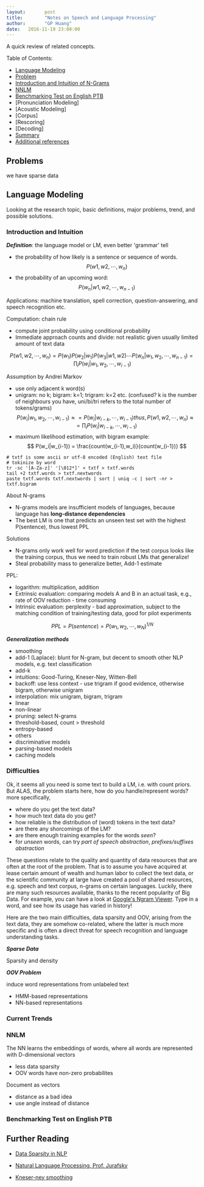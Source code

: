 ```yaml
---
layout:       post
title:        "Notes on Speech and Language Processing"
author:       "GP Huang"
date:   2016-11-19 23:00:00
---
```


A quick review of related concepts.

Table of Contents:

- [Language Modeling](#lm)
 - [Problem](#prob)
 - [Introduction and Intuition of N-Grams](#intro)
 - [NNLM](#nnlm)
 - [Benchmarking Test on English PTB](#bench)
- [Pronunciation Modeling]
- [Acoustic Modeling]
- [Corpus]
- [Rescoring]
- [Decoding]
- [Summary](#summary)
- [Additional references](#add)

<a name='prob'></a>

## Problems

we have sparse data

<a name='lm'></a>

## Language Modeling

Looking at the research topic, basic definitions, major problems, trend, and possible solutions.

<a name='intro'></a>

### Introduction and Intuition

**_Definition_**: the language model or LM, even better 'grammar' tell
- the probability of how likely is a sentence or sequence of words. $$P(w1,w2,\cdots,w_{n})$$
- the probability of an upcoming word: $$P(w_n|w1,w2,\cdots,w_{n-1})$$

Applications: machine translation, spell correction, question-answering, and speech recognition etc.

Computation: chain rule
- compute joint probability using conditional probability
- Immediate approach counts and divide: not realistic given usually limited amount of text data

$$
P(w1,w2,\cdots,w_{n})
= P(w_1)P(w_2|w_1)P(w_3|w1,w2) \cdots P(w_n|w_1,w_2,\cdots,w_{n-1})
= \prod_iP(w_i|w_1,w_2,\cdots,w_{i-1})
$$

Assumption by Andrei Markov
- use only adjacent k word(s)
- unigram: no k; bigram: k=1; trigram: k=2 etc. (confused? k is the number of neighbours you have, uni/bi/tri refers to the total number of tokens/grams)
$$
P(w_i|w_1,w_2,\cdots,w_{i-1}) \approx  = P(w_i|w_{i-k},\cdots,w_{i-1})
thus,
P(w1,w2,\cdots,w_{n}) \approx  = \prod_iP(w_i|w_{i-k},\cdots,w_{i-1})
$$
- maximum likelihood estimation, with bigram example:
$$
P(w_i|w_{i-1}) = \frac{count(w_{i-1},w_i)}{count(w_{i-1})}
$$

```unix
# txtf is some ascii or utf-8 encoded (English) text file
# tokinize by word
tr -sc '[A-Za-z]' '[\012*]' < txtf > txtf.words
tail +2 txtf.words > txtf.nextwords
paste txtf.words txtf.nextwords | sort | uniq -c | sort -nr > txtf.bigram

```

About N-grams
- N-grams models are insufficient models of languages, because language has **long-distance dependencies**
- The best LM is one that predicts an unseen test set with the highest P(sentence), thus lowest PPL

Solutions
- N-grams only work well for word prediction if the test corpus looks like the training corpus, thus we need to train robust LMs that generalize!
- Steal probability mass to generalize better, Add-1 estimate


PPL:
- logarithm: multiplication, addition
- Extrinsic evaluation: comparing models A and B in an actual task, e.g., rate of OOV reduction - time consuming
- Intrinsic evaluation: perplexity - bad approximation, subject to the matching condition of training/testing data, good for pilot experiments

$$
PPL = P(sentence) = P(w_1,w_2,\cdots,w_N)^{1/N}
$$

**_Generalization methods_**
- smoothing
 - add-1 (Laplace): blunt for N-gram, but decent to smooth other NLP models, e.g. text classification
 - add-k
 - intuitions: Good-Turing, Kneser-Ney, Witten-Bell
- backoff: use less context - use trigram if good evidence, otherwise bigram, otherwise unigram
- interpolation: mix unigram, bigram, trigram
 - linear
 - non-linear
- pruning: select N-grams
 - threshold-based, count > threshold
 - entropy-based
- others
 - discriminative models
 - parsing-based models
 - caching models

### Difficulties
Ok, it seems all you need is some text to build a LM, i.e. with count priors. But ALAS, the problem starts here, how do you handle/represent words? more specifically,

- where do you get the text data?
- how much text data do you get?
- how reliable is the distribution of (word) tokens in the text data?
- are there any shorcomings of the LM?
- are there enough training examples for the words _seen_?
- for _unseen_ words, can try _part of speech abstraction_, _prefixes/suffixes abstraction_

These questions relate to the quality and quantity of data resources that are often at the root of the problem.
That is to assume you have acquired at lease certain amount of wealth and human labor to collect the text data, or the scientific community at large have created a pool of shared resources, e.g. speech and text corpus, n-grams on certain languages.
Luckily, there are many such resources available, thanks to the recent popularity of Big Data.
For example, you can have a look at [Google's Ngram Viewer](https://books.google.com/ngrams). Type in a word, and see how its usage has varied in history!

Here are the two main difficulties, data sparsity and OOV, arising from the text data, they are somehow co-related, where the latter is much more specific and is often a direct threat for speech recognition and language understanding tasks.

**_Sparse Data_**

Sparsity and density


**_OOV Problem_**

induce word representations from unlabeled text

- HMM-based representations
- NN-based representations


### Current Trends

<a name='nnlm'></a>

### NNLM

The NN learns the embeddings of words, where all words are represented with D-dimensional vectors

- less data sparsity
- OOV words have non-zero probabilites

Document as vectors

- distance as a bad idea
- use angle instead of distance


<a name='bench'></a>

### Benchmarking Test on English PTB



## Further Reading

  * [Data Sparsity in NLP](http://cogcomp.cs.illinois.edu/files/presentations/BGU_WordRepresentations_2009.pdf)

  * [Natural Language Processing, Prof. Jurafsky](https://class.coursera.org/nlp/lecture)

  * [Kneser-ney smoothing](http://www.foldl.me/2014/kneser-ney-smoothing/)
